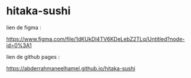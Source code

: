 # hitaka-sushi

lien de figma :

https://www.figma.com/file/1dKUkDl4TV6KDeLebZ2TLq/Untitled?node-id=0%3A1

lien de github pages :

https://abderrahmaneelhamel.github.io/hitaka-sushi
